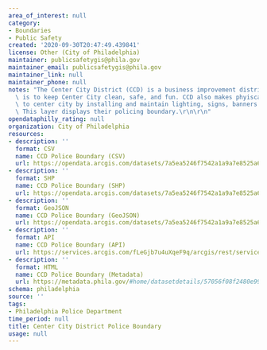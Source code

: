 ```yaml
---
area_of_interest: null
category:
- Boundaries
- Public Safety
created: '2020-09-30T20:47:49.439841'
license: Other (City of Philadelphia)
maintainer: publicsafetygis@phila.gov
maintainer_email: publicsafetygis@phila.gov
maintainer_link: null
maintainer_phone: null
notes: "The Center City District (CCD) is a business improvement district. The mission\
  \ is to keep Center City clean, safe, and fun. CCD also makes phyiscal improvements\
  \ to center city by installing and maintain lighting, signs, banners trees and landscape.\
  \ This layer displays their policing boundary.\r\n\r\n"
opendataphilly_rating: null
organization: City of Philadelphia
resources:
- description: ''
  format: CSV
  name: CCD Police Boundary (CSV)
  url: https://opendata.arcgis.com/datasets/7a5ea5246f7542a1a9a7e8525a6b3a1b_0.csv
- description: ''
  format: SHP
  name: CCD Police Boundary (SHP)
  url: https://opendata.arcgis.com/datasets/7a5ea5246f7542a1a9a7e8525a6b3a1b_0.zip
- description: ''
  format: GeoJSON
  name: CCD Police Boundary (GeoJSON)
  url: https://opendata.arcgis.com/datasets/7a5ea5246f7542a1a9a7e8525a6b3a1b_0.geojson
- description: ''
  format: API
  name: CCD Police Boundary (API)
  url: https://services.arcgis.com/fLeGjb7u4uXqeF9q/arcgis/rest/services/CCD_POLICE/FeatureServer/0/query?outFields=*&where=1%3D1
- description: ''
  format: HTML
  name: CCD Police Boundary (Metadata)
  url: https://metadata.phila.gov/#home/datasetdetails/57056f08f2480e9908b580e6/representationdetails/57056f08f2480e9908b580e8/
schema: philadelphia
source: ''
tags:
- Philadelphia Police Department
time_period: null
title: Center City District Police Boundary
usage: null
---
```

